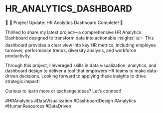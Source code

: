 
# HR_ANALYTICS_DASHBOARD
🌟
🌟 Project Update: HR Analytics Dashboard Complete! 🌟

Thrilled to share my latest project—a comprehensive HR Analytics Dashboard designed to transform data into actionable insights! 📊✨ This dashboard provides a clear view into key HR metrics, including employee turnover, performance trends, diversity analysis, and workforce productivity.

Through this project, I leveraged skills in data visualization, analytics, and dashboard design to deliver a tool that empowers HR teams to make data-driven decisions. Looking forward to applying these insights to drive strategic impact!

Curious to learn more or exchange ideas? Let’s connect!

#HRAnalytics #DataVisualization #DashboardDesign #Analytics #HumanResources #DataDriven
